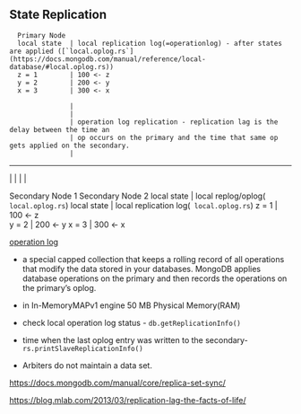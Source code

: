 State Replication
------------------


      Primary Node
      local state  | local replication log(=operationlog) - after states are applied ([`local.oplog.rs`](https://docs.mongodb.com/manual/reference/local-database/#local.oplog.rs))
      z = 1        | 100 <- z
      y = 2        | 200 <- y
      x = 3        | 300 <- x
                   
                   |       
                   |
                   | operation log replication - replication lag is the delay between the time an 
                   | op occurs on the primary and the time that same op gets applied on the secondary.
                   |
 ----------------------------------------------------------------------------------------
 |                                                                                      |
 |                                                                                      |
 
Secondary Node 1                                              Secondary Node 2
local state | local replog/oplog(` local.oplog.rs`)           local state | local replication log(` local.oplog.rs`)
      z = 1 | 100 <- z                           
      y = 2 | 200 <- y
      x = 3 | 300 <- x 



[operation log](https://docs.mongodb.com/manual/core/replica-set-oplog/) 
- a special capped collection that keeps a rolling record of all operations that modify the data 
stored in your databases. 
MongoDB applies database operations on the primary and then records the operations on the primary’s oplog.
- in In-MemoryMAPv1 engine 50 MB Physical Memory(RAM)

- check local operation log status - `db.getReplicationInfo()`
-  time when the last oplog entry was written to the secondary- `rs.printSlaveReplicationInfo()`

- Arbiters do not maintain a data set. 

https://docs.mongodb.com/manual/core/replica-set-sync/

https://blog.mlab.com/2013/03/replication-lag-the-facts-of-life/
